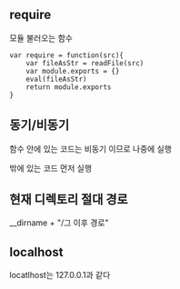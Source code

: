 ## require
모듈 불러오는 함수
```
var require = function(src){                 
    var fileAsStr = readFile(src)           
    var module.exports = {}                  
    eval(fileAsStr)                      
    return module.exports                   
}
```
## 동기/비동기
함수 안에 있는 코드는 비동기 이므로 나중에 실행

밖에 있는 코드 먼저 실행

## 현재 디렉토리 절대 경로
__dirname + "/그 이후 경로"

## localhost
locatlhost는 127.0.0.1과 같다
